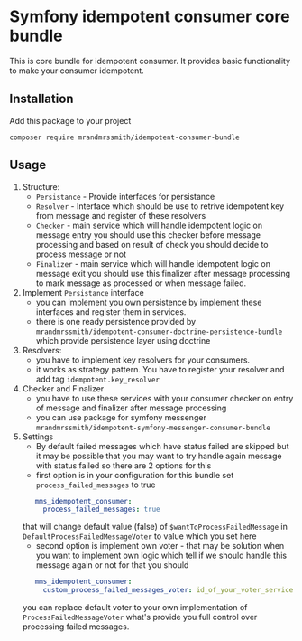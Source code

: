 # Symfony idempotent consumer core bundle

This is core bundle for idempotent consumer. It provides basic functionality 
to make your consumer idempotent.

## Installation

Add this package to your project
```shell
composer require mrandmrssmith/idempotent-consumer-bundle
```

## Usage
1. Structure:
    - `Persistance` - Provide interfaces for persistance 
    - `Resolver` - Interface which should be use to retrive idempotent key from message and register of these resolvers
    - `Checker` - main service which will handle idempotent logic on message entry you should use this checker before message processing and based on result of check you should decide to process message or not
    - `Finalizer` - main service which will handle idempotent logic on message exit you should use this finalizer after message processing to mark message as processed or when message failed.
2. Implement `Persistance` interface
   - you can implement you own persistence by implement these interfaces and register them in services.
   - there is one ready persistence provided by `mrandmrssmith/idempotent-consumer-doctrine-persistence-bundle` which provide persistence layer using doctrine
3. Resolvers:
   - you have to implement key resolvers for your consumers. 
   - it works as strategy pattern. You have to register your resolver and add tag `idempotent.key_resolver`
4. Checker and Finalizer
   - you have to use these services with your consumer checker on entry of message and finalizer after message processing
   - you can use package for symfony messenger `mrandmrssmith/idempotent-symfony-messenger-consumer-bundle`
5. Settings
   - By default failed messages which have status failed are skipped but it may be possible that
   you may want to try handle again message with status failed so there are 2 options for this
   - first option is in your configuration for this bundle set `process_failed_messages` to true
   ```yaml
      mms_idempotent_consumer:
        process_failed_messages: true
   ```
   that will change default value (false) of `$wantToProcessFailedMessage` in `DefaultProcessFailedMessageVoter` to value which you set here
   - second option is implement own voter - that may be solution when you want to implement own logic which tell if we should handle this message
   again or not for that you should
   ```yaml
      mms_idempotent_consumer:
        custom_process_failed_messages_voter: id_of_your_voter_service
   ```
   you can replace default voter to your own implementation of `ProcessFailedMessageVoter` what's provide you
   full control over processing failed messages.

